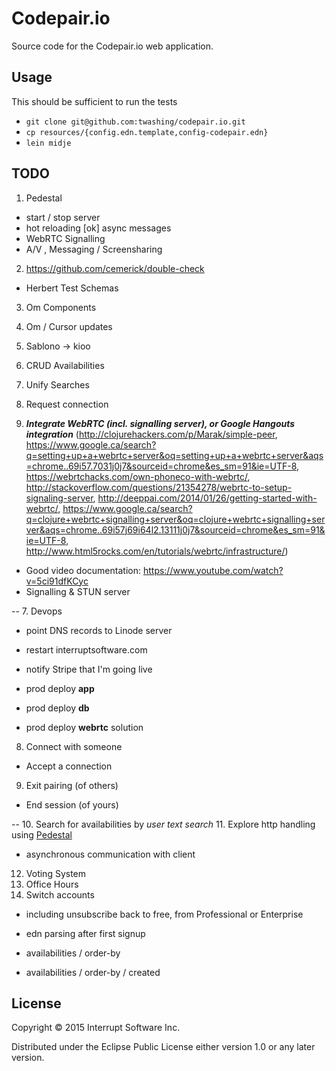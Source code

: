 # Codepair.io

Source code for the Codepair.io web application.


## Usage

This should be sufficient to run the tests

- `git clone git@github.com:twashing/codepair.io.git`
- `cp resources/{config.edn.template,config-codepair.edn}`
- `lein midje`


## TODO


1. Pedestal
  - start / stop server
  - hot reloading
  [ok] async messages
  - WebRTC Signalling
  - A/V , Messaging / Screensharing

2. https://github.com/cemerick/double-check
  - Herbert Test Schemas

3. Om Components
4. Om / Cursor updates

5. Sablono -> kioo

5. CRUD Availabilities
5. Unify Searches
5. Request connection

6. ***Integrate WebRTC (incl. signalling server), or Google Hangouts integration*** (http://clojurehackers.com/p/Marak/simple-peer, https://www.google.ca/search?q=setting+up+a+webrtc+server&oq=setting+up+a+webrtc+server&aqs=chrome..69i57.7031j0j7&sourceid=chrome&es_sm=91&ie=UTF-8, https://webrtchacks.com/own-phoneco-with-webrtc/, http://stackoverflow.com/questions/21354278/webrtc-to-setup-signaling-server, http://deeppai.com/2014/01/26/getting-started-with-webrtc/, https://www.google.ca/search?q=clojure+webrtc+signalling+server&oq=clojure+webrtc+signalling+server&aqs=chrome..69i57j69i64l2.13111j0j7&sourceid=chrome&es_sm=91&ie=UTF-8, http://www.html5rocks.com/en/tutorials/webrtc/infrastructure/)
  - Good video documentation: https://www.youtube.com/watch?v=5ci91dfKCyc
  - Signalling & STUN server


--
7. Devops
  - point DNS records to Linode server
  - restart interruptsoftware.com
  - notify Stripe that I'm going live
  
  - prod deploy **app**
  - prod deploy **db**
  - prod deploy **webrtc** solution

8. Connect with someone
  - Accept a connection 

9. Exit pairing (of others)
  - End session (of yours)

--
10. Search for availabilities by *user* *text search*
11. Explore http handling using [Pedestal](pedestal.io)
  - asynchronous communication with client
12. Voting System
13. Office Hours
14. Switch accounts
  - including unsubscribe back to free, from Professional or Enterprise


- edn parsing after first signup
- availabilities / order-by
- availabilities / order-by / created


## License

Copyright © 2015 Interrupt Software Inc.

Distributed under the Eclipse Public License either version 1.0 or any later version.
